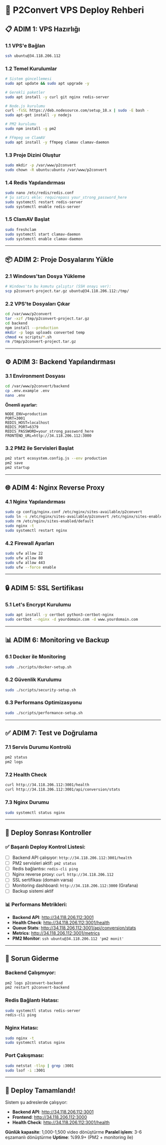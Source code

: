 # 🚀 P2Convert VPS Deploy Rehberi

## 📋 **ADIM 1: VPS Hazırlığı**

### 1.1 VPS'e Bağlan
```bash
ssh ubuntu@34.118.206.112
```

### 1.2 Temel Kurulumlar
```bash
# Sistem güncellemesi
sudo apt update && sudo apt upgrade -y

# Gerekli paketler
sudo apt install -y curl git nginx redis-server

# Node.js kurulumu
curl -fsSL https://deb.nodesource.com/setup_18.x | sudo -E bash -
sudo apt-get install -y nodejs

# PM2 kurulumu
sudo npm install -g pm2

# FFmpeg ve ClamAV
sudo apt install -y ffmpeg clamav clamav-daemon
```

### 1.3 Proje Dizini Oluştur
```bash
sudo mkdir -p /var/www/p2convert
sudo chown -R ubuntu:ubuntu /var/www/p2convert
```

### 1.4 Redis Yapılandırması
```bash
sudo nano /etc/redis/redis.conf
# Şu satırı ekle: requirepass your_strong_password_here
sudo systemctl restart redis-server
sudo systemctl enable redis-server
```

### 1.5 ClamAV Başlat
```bash
sudo freshclam
sudo systemctl start clamav-daemon
sudo systemctl enable clamav-daemon
```

---

## 📦 **ADIM 2: Proje Dosyalarını Yükle**

### 2.1 Windows'tan Dosya Yükleme
```bash
# Windows'ta bu komutu çalıştır (SSH onayı ver):
scp p2convert-project.tar.gz ubuntu@34.118.206.112:/tmp/
```

### 2.2 VPS'te Dosyaları Çıkar
```bash
cd /var/www/p2convert
tar -xzf /tmp/p2convert-project.tar.gz
cd backend
npm install --production
mkdir -p logs uploads converted temp
chmod +x scripts/*.sh
rm /tmp/p2convert-project.tar.gz
```

---

## ⚙️ **ADIM 3: Backend Yapılandırması**

### 3.1 Environment Dosyası
```bash
cd /var/www/p2convert/backend
cp .env.example .env
nano .env
```

**Önemli ayarlar:**
```env
NODE_ENV=production
PORT=3001
REDIS_HOST=localhost
REDIS_PORT=6379
REDIS_PASSWORD=your_strong_password_here
FRONTEND_URL=http://34.118.206.112:3000
```

### 3.2 PM2 ile Servisleri Başlat
```bash
pm2 start ecosystem.config.js --env production
pm2 save
pm2 startup
```

---

## 🌐 **ADIM 4: Nginx Reverse Proxy**

### 4.1 Nginx Yapılandırması
```bash
sudo cp config/nginx.conf /etc/nginx/sites-available/p2convert
sudo ln -s /etc/nginx/sites-available/p2convert /etc/nginx/sites-enabled/
sudo rm /etc/nginx/sites-enabled/default
sudo nginx -t
sudo systemctl restart nginx
```

### 4.2 Firewall Ayarları
```bash
sudo ufw allow 22
sudo ufw allow 80
sudo ufw allow 443
sudo ufw --force enable
```

---

## 🔒 **ADIM 5: SSL Sertifikası**

### 5.1 Let's Encrypt Kurulumu
```bash
sudo apt install -y certbot python3-certbot-nginx
sudo certbot --nginx -d yourdomain.com -d www.yourdomain.com
```

---

## 📊 **ADIM 6: Monitoring ve Backup**

### 6.1 Docker ile Monitoring
```bash
sudo ./scripts/docker-setup.sh
```

### 6.2 Güvenlik Kurulumu
```bash
sudo ./scripts/security-setup.sh
```

### 6.3 Performans Optimizasyonu
```bash
sudo ./scripts/performance-setup.sh
```

---

## ✅ **ADIM 7: Test ve Doğrulama**

### 7.1 Servis Durumu Kontrolü
```bash
pm2 status
pm2 logs
```

### 7.2 Health Check
```bash
curl http://34.118.206.112:3001/health
curl http://34.118.206.112:3001/api/conversion/stats
```

### 7.3 Nginx Durumu
```bash
sudo systemctl status nginx
```

---

## 🎯 **Deploy Sonrası Kontroller**

### ✅ **Başarılı Deploy Kontrol Listesi:**
- [ ] Backend API çalışıyor: `http://34.118.206.112:3001/health`
- [ ] PM2 servisleri aktif: `pm2 status`
- [ ] Redis bağlantısı: `redis-cli ping`
- [ ] Nginx reverse proxy: `curl http://34.118.206.112`
- [ ] SSL sertifikası (domain varsa)
- [ ] Monitoring dashboard: `http://34.118.206.112:3000` (Grafana)
- [ ] Backup sistemi aktif

### 📊 **Performans Metrikleri:**
- **Backend API**: http://34.118.206.112:3001
- **Health Check**: http://34.118.206.112:3001/health
- **Queue Stats**: http://34.118.206.112:3001/api/conversion/stats
- **Metrics**: http://34.118.206.112:3001/metrics
- **PM2 Monitor**: `ssh ubuntu@34.118.206.112 'pm2 monit'`

---

## 🚨 **Sorun Giderme**

### Backend Çalışmıyor:
```bash
pm2 logs p2convert-backend
pm2 restart p2convert-backend
```

### Redis Bağlantı Hatası:
```bash
sudo systemctl status redis-server
redis-cli ping
```

### Nginx Hatası:
```bash
sudo nginx -t
sudo systemctl status nginx
```

### Port Çakışması:
```bash
sudo netstat -tlnp | grep :3001
sudo lsof -i :3001
```

---

## 🎉 **Deploy Tamamlandı!**

Sistem şu adreslerde çalışıyor:
- **Backend API**: http://34.118.206.112:3001
- **Frontend**: http://34.118.206.112:3000
- **Health Check**: http://34.118.206.112:3001/health

**Günlük kapasite**: 1,000-1,500 video dönüştürme
**Paralel işlem**: 3-6 eşzamanlı dönüştürme
**Uptime**: %99.9+ (PM2 + monitoring ile)
